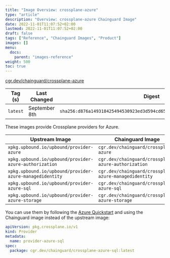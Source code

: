 ```yaml
---
title: "Image Overview: crossplane-azure"
type: "article"
description: "Overview: crossplane-azure Chainguard Image"
date: 2022-11-01T11:07:52+02:00
lastmod: 2022-11-01T11:07:52+02:00
draft: false
tags: ["Reference", "Chainguard Images", "Product"]
images: []
menu:
  docs:
    parent: "images-reference"
weight: 500
toc: true
---
```


[cgr.dev/chainguard/crossplane-azure](https://github.com/chainguard-images/images/tree/main/images/crossplane-azure)

| Tag (s)   | Last Changed  | Digest                                                                    |
|-----------|---------------|---------------------------------------------------------------------------|
|  `latest` | September 8th | `sha256:d876a149318425494530923ed3d594cd6552050620f9a50fc0fb4e0359ae8f7c` |



These images provide Crossplane providers for Azure.

| Upstream Image | Chainguard Image |
| -------------- | ---------------- |
| `xpkg.upbound.io/upbound/provider-azure` | `cgr.dev/chainguard/crossplane-azure` |
| `xpkg.upbound.io/upbound/provider-azure-authorization` | `cgr.dev/chainguard/crossplane-azure-authorization` |
| `xpkg.upbound.io/upbound/provider-azure-managedidentity` | `cgr.dev/chainguard/crossplane-azure-managedidentity` |
| `xpkg.upbound.io/upbound/provider-azure-sql` | `cgr.dev/chainguard/crossplane-azure-sql` |
| `xpkg.upbound.io/upbound/provider-azure-storage` | `cgr.dev/chainguard/crossplane-azure-storage` |

You can use them by following the [Azure Quickstart](https://docs.crossplane.io/latest/getting-started/provider-azure/) and using the Chainguard image instead of the upstream image:

```yaml
apiVersion: pkg.crossplane.io/v1
kind: Provider
metadata:
  name: provider-azure-sql
spec:
  package: cgr.dev/chainguard/crossplane-azure-sql:latest
```

